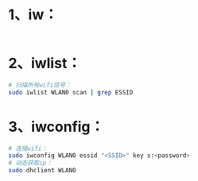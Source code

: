 # 1、iw：

```bash
```

# 2、iwlist：

```bash
# 扫描所有wifi信号：
sudo iwlist WLAN0 scan | grep ESSID
```

# 3、iwconfig：

```bash
# 连接wifi：
sudo iwconfig WLAN0 essid "<SSID>" key s:<password>
# 动态获取ip：
sudo dhclient WLAN0
```

